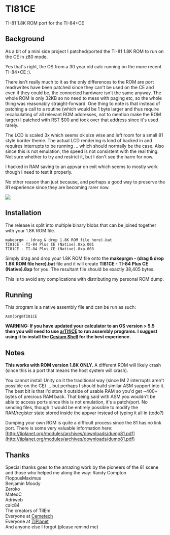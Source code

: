 # TI81CE
TI-81 1.8K ROM port for the TI-84+CE

## Background

As a bit of a mini side project I patched/ported the TI-81 1.8K ROM to run on the CE in z80 mode.

Yes that's right, the OS from a 30 year old calc running on the more recent TI-84+CE :).

There isn't really much to it as the only differences to the ROM are port read/writes have been patched since they can't be used on the CE and even if they could be, the connected hardware isn't the same anyway. The whole ROM is only 32KB so no need to mess with paging etc, so the whole thing was reasonably straight-forward. One thing to note is that instead of patching a call to a routine (which would be 1 byte larger and thus require recalculating of all relevant ROM addresses, not to mention make the ROM larger) I patched with RST $00 and took over that address since it's used rarely.

The LCD is scaled 3x which seems ok size wise and left room for a small 81 style border theme. The actual LCD rendering is kind of hacked in and requires interrupts to be running ... which should normally be the case. Also since this is not emulation, the speed is not consistent with the real thing. Not sure whether to try and restrict it, but I don't see the harm for now.

I hacked in RAM saving to an appvar on exit which seems to mostly work though I need to test it properly.

No other reason than just because, and perhaps a good way to preserve the 81 experience since they are becoming rarer now.

![](https://tr1p1ea.net/files/downloads/screenshots/ti81ce_03.png)

## Installation

The release is split into multiple binary blobs that can be joined together with your 1.8K ROM file.
```
makeprgm - (drag & drop 1.8K ROM file here).bat
TI81CE - TI-84 Plus CE (Native).8xp.001
TI81CE - TI-84 Plus CE (Native).8xp.003
```

Simply drag and drop your 1.8K ROM file onto the **makeprgm - (drag & drop 1.8K ROM file here).bat** file and it will create **TI81CE - TI-84 Plus CE (Native).8xp** for you. The resultant file should be exactly 38,405 bytes.

This is to avoid any complications with distributing my personal ROM dump.

## Running

This program is a native assembly file and can be run as such:
```
Asm(prgmTI81CE
```

**WARNING: If you have updated your calculator to an OS version > 5.5 then you will need to use [arTIfiCE](https://yvantt.github.io/arTIfiCE/) to run assembly programs. I suggest using it to install the [Cesium Shell](https://github.com/mateoconlechuga/cesium) for the best experience.**

## Notes
**This works with ROM version 1.8K ONLY.** A different ROM will likely crash (since this is a port that means the host system will crash).

You cannot install Unity on it the traditional way (since IM 2 interrupts aren't possible on the CE) ... but perhaps I should build similar ASM support into it. The best bit is that I'd store it outside of usable RAM so you'd get ~400+ bytes of precious RAM back. That being said with ASM you wouldn't be able to access ports since this is not emulation, it's a patch/port. No sending files, though it would be entirely possible to modify the RAM/register state stored inside the appvar instead of typing it all in (todo?)

Dumping your own ROM is quite a difficult process since the 81 has no link port. There is some very valuable information here: [http://tiplanet.org/modules/archives/downloads/dump81.pdf](http://tiplanet.org/modules/archives/downloads/dump81.pdf)

## Thanks

Special thanks goes to the amazing work by the pioneers of the 81 scene and those who helped me along the way:
Randy Compton  
FloppusMaximus  
Benjamin Moody  
Zeroko  
MateoC  
Adriweb  
calc84  
The creators of TilEm  
Everyone at [Cemetech](https://www.cemetech.net)  
Everyone at [TIPlanet](https://www.tiplanet.org)  
And anyone else I forgot (please remind me) 
